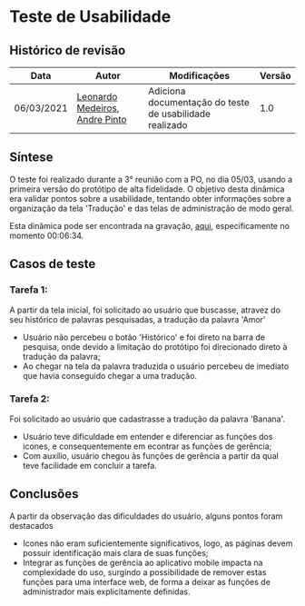 # Teste de Usabilidade

## Histórico de revisão

| Data       | Autor                                                | Modificações                                      | Versão |
| ---------- | ---------------------------------------------------- | ------------------------------------------------- | ------ |
| 06/03/2021 | [Leonardo Medeiros](https://github.com/leomedeiros1), [Andre Pinto](https://github.com/andrelucax) | Adiciona documentação do teste de usabilidade realizado | 1.0    |

## Síntese

O teste foi realizado durante a 3° reunião com a PO, no dia 05/03, usando a primeira versão do protótipo de alta fidelidade. O objetivo desta dinâmica era validar pontos sobre a usabilidade, tentando obter informações sobre a organização da tela 'Tradução' e das telas de administração de modo geral.

Esta dinâmica pode ser encontrada na gravação, [aqui][reuniao], especificamente no momento 00:06:34.

## Casos de teste

### Tarefa 1: 

A partir da tela inicial, foi solicitado ao usuário que buscasse, atravez do seu histórico de palavras pesquisadas, a tradução da palavra 'Amor'

* Usuário não percebeu o botão 'Histórico' e foi direto na barra de pesquisa, onde devido a limitação do protótipo foi direcionado direto à tradução da palavra;
* Ao chegar na tela da palavra traduzida o usuário percebeu de imediato que havia conseguido chegar a uma tradução.

### Tarefa 2: 

Foi solicitado ao usuário que cadastrasse a tradução da palavra 'Banana'.

* Usuário teve dificuldade em entender e diferenciar as funções dos icones, e consequentemente em econtrar as funções de gerência;
* Com auxílio, usuário chegou às funções de gerência a partir da qual teve facilidade em concluir a tarefa.

## Conclusões

A partir da observação das dificuldades do usuário, alguns pontos foram destacados

* Icones não eram suficientemente significativos, logo, as páginas devem possuir identificação mais clara de suas funções;
* Integrar as funções de gerência ao aplicativo mobile impacta na complexidade do uso, surgindo a possibilidade de remover estas funções para uma interface web, de forma a deixar as funções de administrador mais explicitamente definidas.

[reuniao]: https://drive.google.com/file/d/1QazeKp3qL8-SffeUfa-ueEwHZ4-PiQq_/view?usp=sharing